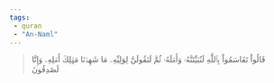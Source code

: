 ```yaml
---
tags: 
 - quran 
 - "An-Naml"
---
```


> قَالُواْ تَقَاسَمُواْ بِٱللَّهِ لَنُبَيِّتَنَّهُۥ وَأَهۡلَهُۥ ثُمَّ لَنَقُولَنَّ لِوَلِيِّهِۦ مَا شَهِدۡنَا مَهۡلِكَ أَهۡلِهِۦ وَإِنَّا لَصَٰدِقُونَ
